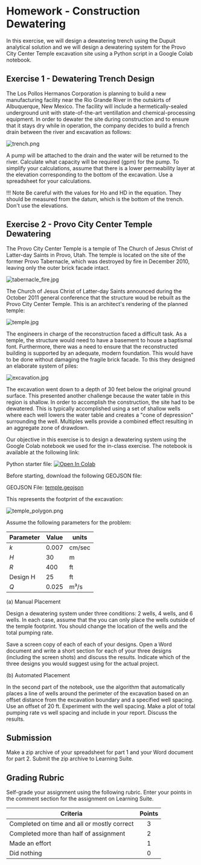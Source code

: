 # Homework - Construction Dewatering

In this exercise, we will design a dewatering trench using the Dupuit analytical solution and we will design a 
dewatering system for the Provo City Center Temple excavation site using a Python script in a Google Colab notebook.

## Exercise 1 - Dewatering Trench Design

The Los Pollos Hermanos Corporation is planning to build a new manufacturing facility near the Rio Grande River in the outskirts of Albuquerque, New Mexico. The facility will include a hermetically-sealed underground unit with state-of-the-art ventillation and chemical-processing equipment. In order to dewater the site during construction and to ensure that it stays dry while in operation, the company decides to build a french drain between the river and excavation as follows:

![trench.png](trench.png)

A pump will be attached to the drain and the water will be returned to the river. Calculate what capacity will be required (gpm) for the pump. To simplify your calculations, assume that there is a lower permeability layer at the elevation corresponding to the bottom of the excavation. Use a spreadsheet for your calculations.

!!! Note
    Be careful with the values for Ho and HD in the equation. They should be measured from the datum, which is the bottom of the trench. Don't use the elevations.

## Exercise 2 - Provo City Center Temple Dewatering

The Provo City Center Temple is a temple of The Church of Jesus Christ of Latter-day Saints in Provo, Utah. The 
temple is located on the site of the former Provo Tabernacle, which was destroyed by fire in December 2010, leaving 
only the outer brick facade intact.

![tabernacle_fire.jpg](tabernacle_fire.jpg)

The Church of Jesus Christ of Latter-day Saints announced during the October 2011 general conference that the structure 
woud be rebuilt as the 
Provo City Center Temple. This is an architect's rendering of the planned temple:

![temple.jpg](temple.jpg)

The engineers in charge of the reconstruction faced a difficult task. As a temple, the structure would need to have a basement to house a baptismal font. Furthermore, there was a need to ensure that the reconstructed building is supported by an adequate, modern foundation. This would have to be done without damaging the fragile brick facade. To this they designed an elaborate system of piles:

![excavation.jpg](excavation.jpg)

The excavation went down to a depth of 30 feet below the original ground surface. This presented another challenge because the water table in this region is shallow. In order to accomplish the construction, the site had to be dewatered. This is typically accomplished using a set of shallow wells where each well lowers the water table and creates a "cone of depression" surrounding the well. Multiples wells provide a combined effect resulting in an aggregate zone of drawdown.

Our objective in this exercise is to design a dewatering system using the Google Colab notebook we used for the 
in-class exercise. The notebook is available at the following link:

Python starter file: <a href="https://colab.research.google.
com/github/njones61/ce544/blob/main/docs/unit1/09_dewatering/dewatering.ipynb" target="_blank"><img src="https://colab.
research.google.com/assets/colab-badge.svg" alt="Open In Colab"/></a>

Before starting, download the following GEOJSON file:

GEOJSON File: [temple.geojson](temple.geojson)

This represents the footprint of the excavation:

![temple_polygon.png](temple_polygon.png)

Assume the following parameters for the problem:


| Parameter | Value | units  |
|----------|-------|--------|
| $k$      | 0.007 | cm/sec |
| $H$      | 30    | m      |
| $R$      | 400   | ft     |
| Design H | 25    | ft     |
| $Q$      | 0.025 | m³/s   |


(a)  Manual Placement

Design a dewatering system under three conditions: 2 wells, 4 wells, and 6 wells. In each case, 
assume 
that the you can only place the wells outside of the temple footprint. You should change the location of the wells and the total pumping rate.

Save a screen copy of each of each of your designs. Open a Word document and write a short section for each of your three designs (including the screen shots) and discuss the results. Indicate which of the three designs you would suggest using for the actual project.

(b) Automated Placement

In the second part of the notebook, use the algorithm that automatically places a line of wells around the perimeter of 
the excavation based on an offset distance from the excavation boundary and a specified well spacing. Use an offset 
of 20 ft. Experiment with the well spacing. Make a plot of total pumping rate vs well spacing and include in your 
report. Discuss the results. 

## Submission

Make a zip archive of your spreadsheet for part 1 and your Word document for part 2. Submit the zip archive to 
Learning Suite. 

## Grading Rubric

Self-grade your assignment using the following rubric. Enter your points in the comment section for the assignment on Learning Suite.

| Criteria                                    | Points |
|---------------------------------------------|:------:|
| Completed on time and all or mostly correct |   3    |
| Completed more than half of assignment      |   2    |
| Made an effort                              |   1    |
| Did nothing                                 |   0    |